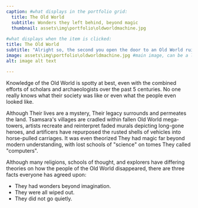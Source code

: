 ```yaml
---
caption: #what displays in the portfolio grid:
  title: The Old World
  subtitle: Wonders they left behind, beyond magic
  thumbnail: assets\img\portfolio\oldworldmachine.jpg
  
#what displays when the item is clicked:
title: The Old World
subtitle: "Alright so, the second you open the door to an Old World ruin, you're racing the clock and the clock usually wins. There's a reason the Build Guild's bounty for a functioning Old World device is so high. These things turn to dust the second they hit open air."
image: assets\img\portfolio\oldworldmachine.jpg #main image, can be a link or a file in assets/img/portfolio
alt: image alt text

---
```


Knowledge of the Old World is spotty at best, even with the combined efforts of scholars and archaeologists over the past 5 centuries. No one really knows what their society was like or even what the people even looked like.

Although Their lives are a mystery, Their legacy surrounds and permeates the land. Tsamsara's villages are cradled within fallen Old World mega-towers, artists recreate and reinterpret faded murals depicting long-gone heroes, and artificers have repurposed the rusted shells of  vehicles into horse-pulled carriages. It was even theorized They had magic far beyond modern understanding, with lost schools of "science" on tomes They called "computers".

Although many religions, schools of thought, and explorers have differing theories on how the people of the Old World disappeared, there are three facts everyone has agreed upon:
- They had wonders beyond imagination.
- They were all wiped out.
- They did not go quietly.

